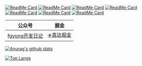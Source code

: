 [![ReadMe Card](https://github-readme-stats.vercel.app/api/pin/?username=ifgyong&repo=flutter_easyHub&show_owner=true&title_color=50DA8B&icon_color=50DA8B)](https://github.com/ifgyong/flutter_easyHub)
[![ReadMe Card](https://github-readme-stats.vercel.app/api/pin/?username=ifgyong&repo=iOSDataFactory&show_owner=true&title_color=50DA8B&icon_color=50DA8B)](https://github.com/ifgyong/iOSDataFactory)
[![ReadMe Card](https://github-readme-stats.vercel.app/api/pin/?username=ifgyong&repo=demo&show_owner=true&title_color=46BAEB&icon_color=46BAEB)](https://github.com/ifgyong/demo)
[![ReadMe Card](https://github-readme-stats.vercel.app/api/pin/?username=ifgyong&repo=flutter-example&show_owner=true&title_color=46BAEB&icon_color=46BAEB)](https://github.com/ifgyong/flutter-example)
[![ReadMe Card](https://github-readme-stats.vercel.app/api/pin/?username=ifgyong&repo=flutter-guide&show_owner=true&title_color=F8854D&icon_color=F8854D)](https://github.com/ifgyong/flutter-guide)
[![ReadMe Card](https://github-readme-stats.vercel.app/api/pin/?username=ifgyong&repo=flutter_custom_calendar&show_owner=true&title_color=F8854D&icon_color=F8854D)](https://github.com/ifgyong/flutter_custom_calendar)
[![ReadMe Card](https://github-readme-stats.vercel.app/api/pin/?username=ifgyong&repo=flutter_simple_record_and_player&show_owner=true&title_color=F8CE04&icon_color=F8CE04)](https://github.com/ifgyong/flutter_simple_record_and_player)

<!--
50DA8B  青色
46BAEB  蓝色
F8854D 粉红色
F8CE04  黄色
-->

|公众号|掘金|
|:-:|:-:|
|[fgyong开发日记](wechat.md)|[✈️直达掘金](https://juejin.im/user/5693a77b60b2c2974cdd7f7f)|

[![Anurag's github stats](https://github-readme-stats.vercel.app/api?username=ifgyong&show_icons=true)](https://github.com/ifgyong/ifgyong)

[![Top Langs](https://github-readme-stats.vercel.app/api/top-langs/?username=ifgyong&hide=c,c%2B%2B&)](https://github.com/ifgyong/ifgyong)


<!--
**ifgyong/ifgyong** is a ✨ _special_ ✨ repository because its `README.md` (this file) appears on your GitHub profile.

Here are some ideas to get you started:

- 🔭 I’m currently working on ...
- 🌱 I’m currently learning ...
- 👯 I’m looking to collaborate on ...
- 🤔 I’m looking for help with ...
- 💬 Ask me about ...
- 📫 How to reach me: ...
- 😄 Pronouns: ...
- ⚡ Fun fact: ...
-->

